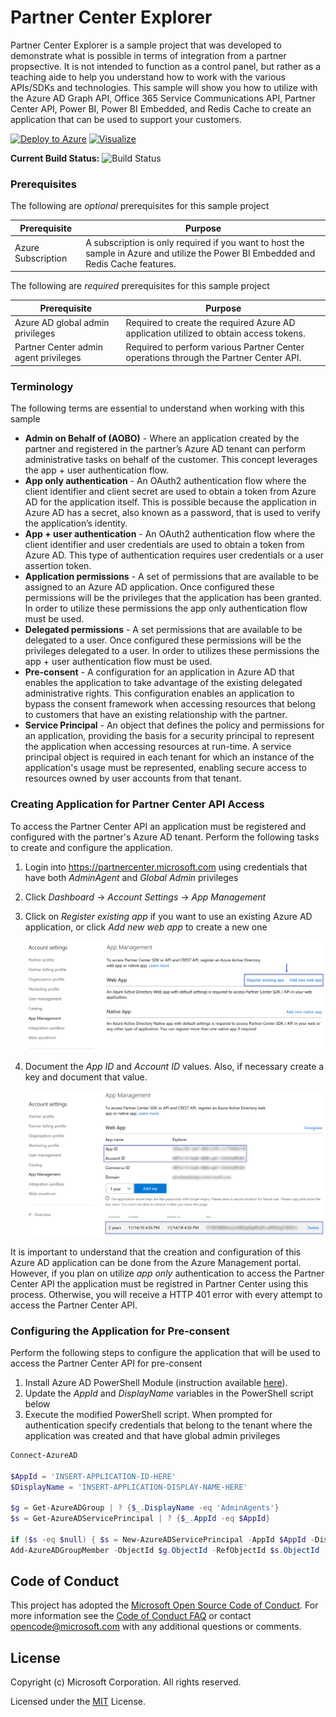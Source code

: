 # Partner Center Explorer
Partner Center Explorer is a sample project that was developed to demonstrate what is possible in terms of integration from a partner propsective. It is not intended to function as a control panel, 
but rather as a teaching aide to help you understand how to work with the various APIs/SDKs and technologies. This sample will show you how to utilize with the Azure AD Graph API, Office 365 Service 
Communications API, Partner Center API, Power BI, Power BI Embedded, and Redis Cache to create an application that can be used to support your customers.  

[![Deploy to Azure](http://azuredeploy.net/deploybutton.png)](https://azuredeploy.net/)
[![Visualize](http://armviz.io/visualizebutton.png)](http://armviz.io/#/?load=https%3A%2F%2Fraw.githubusercontent.com%2FMicrosoft%2FPartner-Center-Explorer%2Fdev%2Fazuredeploy.json)

__Current Build Status:__ ![Build Status](https://ustechsales.visualstudio.com/_apis/public/build/definitions/6bf0ad10-24fe-495f-a2fb-bba80f28ae8a/3/badge)

### Prerequisites 
The following are _optional_ prerequisites for this sample project 

| Prerequisite          | Purpose                                                                                                                             |
|-----------------------|-------------------------------------------------------------------------------------------------------------------------------------|
|  Azure Subscription   | A subscription is only required if you want to host the sample in Azure and utilize the Power BI Embedded and Redis Cache features. |

The following are _required_ prerequisites for this sample project

| Prerequisite                            | Purpose                                                                                                           |
|-----------------------------------------|-------------------------------------------------------------------------------------------------------------------|
|  Azure AD global admin privileges       | Required to create the required Azure AD application utilized to obtain access tokens.                            |
|  Partner Center admin agent privileges  | Required to perform various Partner Center operations through the Partner Center API.                             |

### Terminology
The following terms are essential to understand when working with this sample 

* **Admin on Behalf of (AOBO)** - Where an application created by the partner and registered in the partner’s Azure AD tenant can perform administrative tasks on behalf of 
the customer. This concept leverages the app + user authentication flow.​
* **App only authentication** - An OAuth2 authentication flow where the client identifier and client secret are used to obtain a token from Azure AD for the application itself.
This is possible because the application in Azure AD has a secret, also known as a password, that is used to verify the application’s identity. ​
* **App + user authentication** - An OAuth2 authentication flow where the client identifier and user credentials are used to obtain a token from Azure AD. This type of 
authentication requires user credentials or a user assertion token. ​
* **Application permissions** - A set of permissions that are available to be assigned to an Azure AD application. Once configured these permissions will be the privileges 
that the application has been granted. In order to utilize these permissions the app only authentication flow must be used.
* **Delegated permissions** - A set permissions that are available to be delegated to a user. Once configured these permissions will be the privileges delegated to a user. In
order to utilizes these permissions the app + user authentication flow must be used.
* **Pre-consent** - A configuration for an application in Azure AD that enables the application to take advantage of the existing delegated administrative rights. This 
configuration enables an application to bypass the consent framework when accessing resources that belong to customers that have an existing relationship with the partner. 
* **Service Principal** - An object that defines the policy and permissions for an application, providing the basis for a security principal to represent the application when 
accessing resources at run-time. A service principal object is required in each tenant for which an instance of the application's usage must be represented, enabling secure 
access to resources owned by user accounts from that tenant.

### Creating Application for Partner Center API Access
To access the Partner Center API an application must be registered and configured with the partner's Azure AD tenant. Perform the following tasks to create and configure the 
application. 

1. Login into https://partnercenter.microsoft.com using credentials that have both _AdminAgent_ and _Global Admin_ privileges
2. Click _Dashboard_ -> _Account Settings_ -> _App Management_ 
3. Click on _Register existing app_ if you want to use an existing Azure AD application, or click _Add new web app_ to create a new one

	![Partner Center - App Management](docs/Images/appmgmt01.png)

4. Document the _App ID_ and _Account ID_ values. Also, if necessary create a key and document that value. 

	![Partner Center - App Management](docs/Images/appmgmt02.png)

It is important to understand that the creation and configuration of this Azure AD application can be done from the Azure Management portal. However, if you plan on utilize 
*app only* authentication to access the Partner Center API the application must be registred in Partner Center using this process. Otherwise, you will receive a HTTP 401 error
with every attempt to access the Partner Center API.

### Configuring the Application for Pre-consent
Perform the following steps to configure the application that will be used to access the Partner Center API for pre-consent 

1. Install Azure AD PowerShell Module (instruction available [here](https://docs.microsoft.com/en-us/powershell/azuread/)).
2. Update the _AppId_ and _DisplayName_ variables in the PowerShell script below
3. Execute the modified PowerShell script. When prompted for authentication specify credentials that belong to the tenant where the application was created and that have global 
admin privileges  

```powershell
Connect-AzureAD

$AppId = 'INSERT-APPLICATION-ID-HERE'
$DisplayName = 'INSERT-APPLICATION-DISPLAY-NAME-HERE'

$g = Get-AzureADGroup | ? {$_.DisplayName -eq 'AdminAgents'}
$s = Get-AzureADServicePrincipal | ? {$_.AppId -eq $AppId}

if ($s -eq $null) { $s = New-AzureADServicePrincipal -AppId $AppId -DisplayName $DisplayName }
Add-AzureADGroupMember -ObjectId $g.ObjectId -RefObjectId $s.ObjectId
```

## Code of Conduct 
This project has adopted the [Microsoft Open Source Code of Conduct](https://opensource.microsoft.com/codeofconduct/). For more 
information see the [Code of Conduct FAQ](https://opensource.microsoft.com/codeofconduct/faq/) or contact 
[opencode@microsoft.com](mailto:opencode@microsoft.com) with any additional questions or comments.

## License
Copyright (c) Microsoft Corporation. All rights reserved.

Licensed under the [MIT](LICENSE) License.